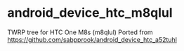 # android_device_htc_m8qlul
TWRP tree for HTC One M8s (m8qlul)
Ported from https://github.com/sabpprook/android_device_htc_a52tuhl
